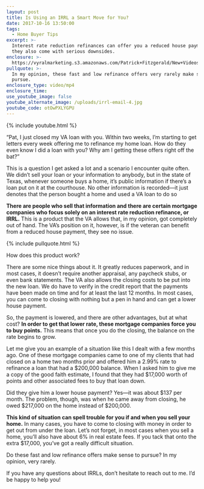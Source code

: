```yaml
---
layout: post
title: Is Using an IRRL a Smart Move for You?
date: 2017-10-16 13:50:00
tags:
  - Home Buyer Tips
excerpt: >-
  Interest rate reduction refinances can offer you a reduced house payment, but
  they also come with serious downsides.
enclosure: >-
  https://vyralmarketing.s3.amazonaws.com/Patrick+Fitzgerald/New+Videos/The+VA+Loan+Guy-+Is+Using+an+IRRL+a+Smart+Move+for+You_.mp4
pullquote: >-
  In my opinion, these fast and low refinance offers very rarely make sense to
  pursue.
enclosure_type: video/mp4
enclosure_time:
use_youtube_image: false
youtube_alternate_image: /uploads/irrl-email-4.jpg
youtube_code: otOwPXLYGPU
---
```


{% include youtube.html %}

“Pat, I just closed my VA loan with you. Within two weeks, I’m starting to get letters every week offering me to refinance my home loan. How do they even know I did a loan with you? Why am I getting these offers right off the bat?”

This is a question I get asked a lot and a scenario I encounter quite often. We didn’t sell your loan or your information to anybody, but in the state of Texas, whenever someone buys a home, it’s public information if there’s a loan put on it at the courthouse. No other information is recorded—it just denotes that the person bought a home and used a VA loan to do so

**There are people who sell that information and there are certain mortgage companies who focus solely on an interest rate reduction refinance, or IRRL.** This is a product that the VA allows that, in my opinion, got completely out of hand. The VA’s position on it, however, is if the veteran can benefit from a reduced house payment, they see no issue.

{% include pullquote.html %}

How does this product work?

There are some nice things about it. It greatly reduces paperwork, and in most cases, it doesn’t require another appraisal, any paycheck stubs, or even bank statements. The VA also allows the closing costs to be put into the new loan. We do have to verify in the credit report that the payments have been made on time and for at least the last 12 months. In most cases, you can come to closing with nothing but a pen in hand and can get a lower house payment.

So, the payment is lowered, and there are other advantages, but at what cost? **In order to get that lower rate, these mortgage companies force you to buy points.** This means that once you do the closing, the balance on the rate begins to grow.

Let me give you an example of a situation like this I dealt with a few months ago. One of these mortgage companies came to one of my clients that had closed on a home two months prior and offered him a 2.99% rate to refinance a loan that had a $200,000 balance. When I asked him to give me a copy of the good faith estimate, I found that they had $17,000 worth of points and other associated fees to buy that loan down.

Did they give him a lower house payment? Yes—it was about $137 per month. The problem, though, was when he came away from closing, he owed $217,000 on the home instead of $200,000.

**This kind of situation can spell trouble for you if and when you sell your home.** In many cases, you have to come to closing with money in order to get out from under the loan. Let’s not forget, in most cases when you sell a home, you’ll also have about 6% in real estate fees. If you tack that onto the extra $17,000, you’ve got a really difficult situation.

Do these fast and low refinance offers make sense to pursue? In my opinion, very rarely.

If you have any questions about IRRLs, don’t hesitate to reach out to me. I’d be happy to help you\!